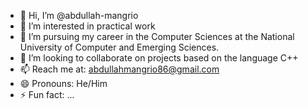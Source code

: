 - 👋 Hi, I’m @abdullah-mangrio
- 👀 I’m interested in practical work
- 🌱 I’m pursuing my career in the Computer Sciences at the National University of Computer and Emerging Sciences.
- 💞️ I’m looking to collaborate on projects based on the language C++
- 📫 Reach me at: abdullahmangrio86@gmail.com 
- 😄 Pronouns: He/Him
- ⚡ Fun fact: ...

<!---
abdullah-mangrio/abdullah-mangrio is a ✨ special ✨ repository because its `README.md` (this file) appears on your GitHub profile.
You can click the Preview link to take a look at your changes.
--->
